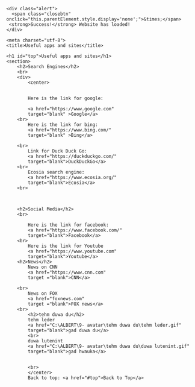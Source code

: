 
<html>
<head>
	<meta name="viewport" content="width=device-width, initial-scale=1">
	</head>
	<body>

	<div class="alert">
	  <span class="closebtn" onclick="this.parentElement.style.display='none';">&times;</span> 
 	 <strong>Success!</strong> Website has loaded!
	</div>

	<meta charset="utf-8">
	<title>Useful apps and sites</title>

<body>
	
	<h1 id="top">Useful apps and sites</h1>
	<section>
		<h2>Search Engines</h2>
		<br>
		<div>
			<center>


			Here is the link for google:

			<a href="https://www.google.com"
			target="blank" >Google</a>
		<br>
			Here is the link for bing:
			<a href="https://www.bing.com/"
			target="blank" >Bing</a>

		<br>
			Link for Duck Duck Go:
			<a href="https://duckduckgo.com/"
			target="blank">DuckDuckGo</a>
		<br>
			Ecosia search engine:
			<a href="https://www.ecosia.org/"
			target="blank">Ecosia</a>
		<br>
			


		<h2>Social Media</h2>
		<br>

			Here is the link for facebook:
			<a href="https://www.facebook.com/" 
			target="blank">Facebook</a>
		<br>
			Here is the link for Youtube
			<a href="https://www.youtube.com"
			target="blank">Youtube</a>
		<h2>News</h2>
			News on CNN
			<a href="https://www.cnn.com"
			target ="blank">CNN</a>

		<br>
			News on FOX
			<a href="foxnews.com"
			target ="blank">FOX news</a>
		<br>
			<h2>tehm duwa du</h2>
			tehm leder
			<a href="C:\ALBERT\9- avatar\tehm duwa du\tehm leder.gif"
			target="blank">gad duwa du</a>
			<br>
			duwa lutenint
			<a href="C:\ALBERT\9- avatar\tehm duwa du\duwa lutenint.gif"
			target="blank">gad hwauka</a>


			<br>
			</center>
			Back to top: <a href="#top">Back to Top</a>


